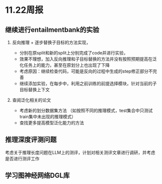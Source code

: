 # 11.22周报

## 继续进行entailmentbank的实验

1. 反向推理 + 逐步替换子目标的方法实现，
   - 分别在原split和新的split上分别完成了code并进行实验，
   - 效果不理想，加入反向推理和子目标替换的方法并没有按照预期提高在泛化任务上的能力，甚至在原划分上也出现了下降
   - 考虑原因：继续检查代码，可能是反向的过程中生成的step修正部分不完善
   - 继续添加实验，在每步中，利用之前训练的前提选择模块，针对当前的子目标替换上下文

2. 查阅泛化相关的论文
   - 考虑新的划分数据集方法
   （如按照不同的推理模式，test集合中只测试train集中未出现的推理模式）
   - 查找更多提高模型泛化能力的方法

## 推理深度评测问题
考虑关于推理长度问题在LLM上的测评，计划对相关测评文章进行调研，并考虑是否进行测评工作

## 学习图神经网络DGL库
